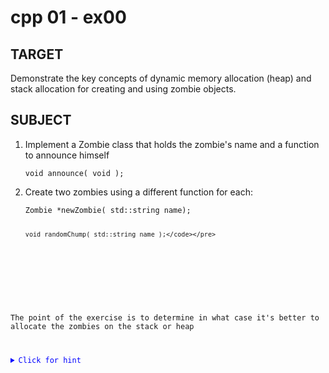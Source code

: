 <h1>cpp 01 - ex00</h1>

<h2>TARGET</h2>
<p>Demonstrate the key concepts of dynamic memory allocation (heap) and stack allocation for creating and using zombie objects.</p>

<h2>SUBJECT</h2>
<ol>
  <li>
    <p>Implement a Zombie class that holds the zombie's name and a function to announce himself</p>
    <pre><code>void announce( void );</code></pre>
  </li>
  <li>
    <p>Create two zombies using a different function for each:</p>
    <pre><code>Zombie *newZombie( std::string name);
	
	void randomChump( std::string name );</code></pre>
  </li>
</ol>

<p>The point of the exercise is to determine in what case it's better to allocate the zombies on the stack or heap</p>

<details>
  <summary style="color: blue;">Click for hint</summary>
  
<p>"The exercise aims to demonstrate the difference between allocating objects on the stack and on the heap in C++. When creating a Zombie object using the newZombie() function, a pointer to the Zombie is returned, allowing it to be accessed outside the function scope. Thus, it's allocated on the heap using dynamic memory allocation.</p>

<p>On the other hand, when creating a Zombie object with the randomChump() function, it's used solely within the function and isn't needed outside of it. Therefore, it's allocated on the stack, utilizing automatic memory allocation.</p>
  
</details>
